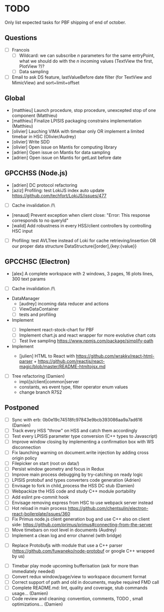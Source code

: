 # TODO

Only list expected tasks for PBF shipping of end of october.

## Questions

* [ ] Francois
  * [ ] Wildcard: we can subscribe *n* parameters for the same entryPoint, what we should do with the *n* incoming values (TextView the first, PlotView ?)?
  * [ ] Data sampling
* [ ] Email to ask DS feature, lastValueBefore date filter (for TextView and MimicView) and sort+limit+offset

## Global

* [matthieu] Launch procedure, stop procedure, unexcepted stop of one component (Matthieu)
* [matthieu] Finalize LPISIS packaging constrains implementation (Matthieu)
* [olivier] Lauching VIMA with timebar only OR implement a limited timebar in HSC (Olivier/Audrey)
* [olivier] Write SDD
* [olivier] Open issue on Mantis for computing library 
* [adrien] Open issue on Mantis for data sampling
* [adrien] Open issue on Mantis for getLast before date

## GPCCHSS (Node.js)

* [adrien] DC protocol refactoring
* [aziz] Profiling: test LokiJS index auto update https://github.com/techfort/LokiJS/issues/477
* [ ] Cache invalidation /!\
* [renaud] Prevent exception when client close: "Error: This response corresponds to no queryId"
* [walid] Add robustness in every HSS/client controllers by controlling HSC input
* [ ] Profiling: test AVLTree instead of Loki for cache retrieving/insertion OR our proper data structure DataStructure{[order],{key:{value}}

## GPCCHSC (Electron)

* [alex] A complete workspace with 2 windows, 3 pages, 16 plots lines, 300 text params
* [ ] Cache invalidation /!\
* DataManager
  - [audrey] incoming data reducer and actions
  - [ ] ViewDataContainer
  - [ ] tests and profiling
* Implement <PlotView/>
  - [ ] Implement react-stock-chart for PBF
  - [ ] Implement chart.js and react wrapper for more evolutive chart cots
  - [ ] Test live sampling https://www.npmjs.com/package/simplify-path
* Implement <TextView/>
  - [julien] HTML to React with https://github.com/wrakky/react-html-parser + https://github.com/reactjs/react-magic/blob/master/README-htmltojsx.md
* [ ] Tree refactoring (Damien)
  - impl/js/client|common|server
  - constants, ws event type, filter operator enum values
  - change branch R7S2

## Postponed

* [ ] Sync with erb: 0b0e19c74518fc97843e9bcb393086aa9a7ad616 (Damien)
* [ ] Track every HSS "throw" on HSS and catch them accordingly
* [ ] Test every LPISIS parameter type conversion (C++ types to Javascript)
* [ ] Improve window closing by implementing a confirmation box with WS disconnection
* [ ] Fix launching warning on document.write injection by adding cross origin policy
* [ ] Filepicker on start (root on data/)
* [ ] Persist window geometry and focus in Redux
* [ ] Improve main process debugging by try-catching on ready logic
* [ ] LPISIS protobuf and types converters code generation (Adrien)
* [ ] Envisage to fork in child_process the HSS DC stub (Damien)
* [ ] Webpackize the HSS code and study C++ module portability
* [ ] Add eslint pre-commit hook
* [ ] Envisage removing express from HSC to use webpack server instead
* [ ] Hot reload in main process https://github.com/chentsulin/electron-react-boilerplate/issues/360
* [ ] Fix Primus node.js client generation bug and use C++ also on client side: https://github.com/primus/primus#connecting-from-the-server
* [ ] Move timebars on root level in documents (Audrey)
* [ ] Implement a clean log and error channel (with bridge)
- [ ] Replace Protobufjs with module that use a C++ parser (https://github.com/fuwaneko/node-protobuf or google C++ wrapped by us)
* [ ] Timebar play mode upcoming bufferisation (ask for more than immediately needed)
* [ ] Convert redux window/page/view to workspace document format
* [ ] Correct support of path and oId in documents, maybe required FMD call
* [ ] Complete README.md: lint, quality and coverage, stub  commands usage... (Damien)
* [ ] Code review and cleaning: convention, comments, TODO , small optimizations... (Damien)